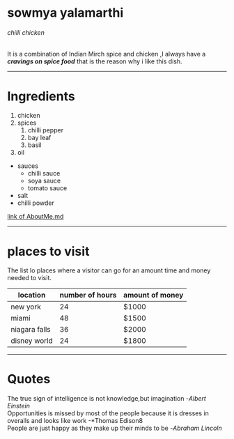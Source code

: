 # sowmya yalamarthi
###### chilli chicken
It is a combination of Indian Mirch spice and chicken ,I always have a ***cravings on spice food*** that is the reason why i like this dish.

***

# Ingredients

1. chicken
2. spices
    1. chilli pepper
    2. bay leaf
    3. basil
3. oil

* sauces
    * chilli sauce
    * soya sauce
    * tomato sauce
* salt
* chilli powder

[link of AboutMe.md](AboutMe.md)

***

# places to visit

The list lo places where a visitor can go for an amount time and money needed to visit.

|location|number of hours|amount of money|
|---------|--------------|---------------|
|new york|24|$1000|
|miami|48|$1500|
|niagara falls|36|$2000|
|disney world|24|$1800|

***

# Quotes

The true sign of intelligence is not knowledge,but imagination -*Albert Einstein* </br>
Opportunities is missed by most of the people because it is dresses in overalls and looks like work -*Thomas Edison8 </br>
People are just happy as they make up their minds to be -*Abraham Lincoln*</br>
